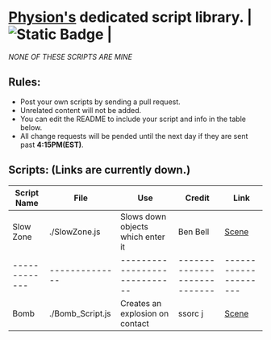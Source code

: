 
# [Physion's](https://app.physion.net) dedicated script library.  |  ![Static Badge](https://img.shields.io/badge/Status%3A-Available-brightgreen?style=flat-square) |  
_NONE OF THESE SCRIPTS ARE MINE_  

## Rules:  
- Post your own scripts by sending a pull request.
- Unrelated content will not be added.
- You can edit the README to include your script and info in the table below.
- All change requests will be pended until the next day if they are sent past **4:15PM(EST)**.


## Scripts: (Links are currently down.)

| Script Name | File         | Use                         | Credit                       | Link              |
|-------------|--------------|-----------------------------|----------------------------|---------------------|
| Slow Zone   | ./SlowZone.js  | Slows down objects which enter it | Ben Bell | [Scene](https://app.physion.net/scenes/slowzone-script)|
|-------------|--------------|-----------------------------|----------------------------|---------------------|
|Bomb         |./Bomb_Script.js|Creates an explosion on contact|ssorc j| [Scene](https://app.physion.net/scenes/scene-obliterating-nuke)|
